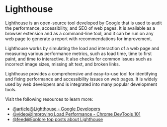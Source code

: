 # Lighthouse

Lighthouse is an open-source tool developed by Google that is used to audit the performance, accessibility, and SEO of web pages. It is available as a browser extension and as a command-line tool, and it can be run on any web page to generate a report with recommendations for improvement.

Lighthouse works by simulating the load and interaction of a web page and measuring various performance metrics, such as load time, time to first paint, and time to interactive. It also checks for common issues such as incorrect image sizes, missing alt text, and broken links.

Lighthouse provides a comprehensive and easy-to-use tool for identifying and fixing performance and accessibility issues on web pages. It is widely used by web developers and is integrated into many popular development tools.

Visit the following resources to learn more:

- [@article@Lighthouse - Google Developers](https://developers.google.com/web/tools/lighthouse)
- [@video@Improving Load Performance - Chrome DevTools 101](https://www.youtube.com/watch?v=5fLW5Q5ODiE)
- [@feed@Explore top posts about Lighthouse](https://app.daily.dev/tags/lighthouse?ref=roadmapsh)
